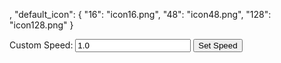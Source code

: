 ,
"default_icon": {
"16": "icon16.png",
"48": "icon48.png",
"128": "icon128.png"
}

<!DOCTYPE html>
<html>
  <head>
    <title>Custom YouTube Speed</title>
    <script src="popup.js"></script>
  </head>
  <body>
    <label for="speedInput">Custom Speed:</label>
    <input type="number" id="speedInput" step="0.1" value="1.0" />
    <button onclick="setSpeed()">Set Speed</button>
  </body>
</html>
